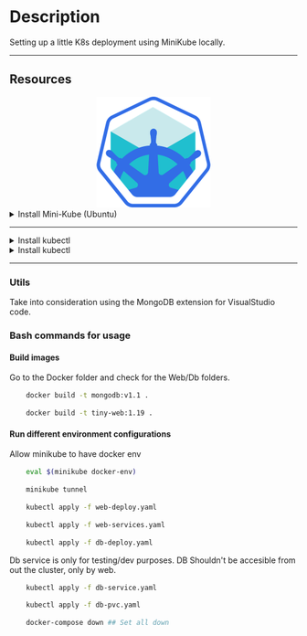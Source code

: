 # Description
Setting up a little K8s deployment using MiniKube locally.




------------------------------------

## Resources

<div style="display: flex; justify-content: center;">
  <div style="margin: 0 10px;">
    <img src="Misc/Minikube.png" alt="MiniKube" width="200" />
  </div>
</div>

<details>
<summary> Install Mini-Kube (Ubuntu)</summary>

```bash
https://minikube.sigs.k8s.io/docs/start/?arch=%2Flinux%2Fx86-64%2Fstable%2Fbinary+download

- curl -LO https://storage.googleapis.com/minikube/releases/latest/minikube-linux-amd64
- sudo install minikube-linux-amd64 /usr/local/bin/minikube && rm minikube-linux-amd64
```
</details>

---------------------------------------
<details>
<summary> Install kubectl</summary>

```bash
https://kubernetes.io/docs/tasks/tools/install-kubectl-linux/

- curl -LO "https://dl.k8s.io/release/$(curl -L -s https://dl.k8s.io/release/stable.txt)/bin/linux/amd64/kubectl"
- curl -LO "https://dl.k8s.io/release/$(curl -L -s https://dl.k8s.io/release/stable.txt)/bin/linux/amd64/kubectl.sha256"
- echo "$(cat kubectl.sha256)  kubectl" | sha256sum --check
```
</details>


<details>
<summary> Install kubectl</summary>

```bash
https://kind.sigs.k8s.io/docs/user/quick-start/

- [ $(uname -m) = x86_64 ] && curl -Lo ./kind https://kind.sigs.k8s.io/dl/v0.24.0/kind-linux-amd64
- chmod +x ./kind
- sudo mv ./kind /usr/local/bin/kind
```
</details>





------------------------------------

### Utils
Take into consideration using the MongoDB extension for VisualStudio code.

### Bash commands for usage



#### Build images

Go to the Docker folder and check for the Web/Db folders.

```bash
    docker build -t mongodb:v1.1 .
```

```bash
    docker build -t tiny-web:1.19 .
```

#### Run different environment configurations

Allow minikube to have docker env
```bash
    eval $(minikube docker-env)
```

```bash
    minikube tunnel
```



```bash
    kubectl apply -f web-deploy.yaml
```
```bash
    kubectl apply -f web-services.yaml
```
```bash
    kubectl apply -f db-deploy.yaml
```

Db service is only for testing/dev purposes. DB Shouldn't be accesible from out the cluster, only by web.

```bash
    kubectl apply -f db-service.yaml
```
```bash
    kubectl apply -f db-pvc.yaml
```


```bash
    docker-compose down ## Set all down
```